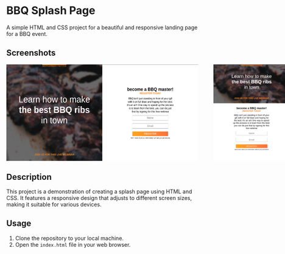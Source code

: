 # BBQ Splash Page

A simple HTML and CSS project for a beautiful and responsive landing page for a BBQ event.

## Screenshots

<div style="display: flex;">
    <img src="Screenshot_2024-05-14_18_46_36.png" alt="Desktop Preview" width="600" style="margin-right: 40px;">
    <img src="mobile.png" alt="Mobile Preview" width="200">
</div>

## Description

This project is a demonstration of creating a splash page using HTML and CSS. It features a responsive design that adjusts to different screen sizes, making it suitable for various devices.

## Usage

1. Clone the repository to your local machine.
2. Open the `index.html` file in your web browser.
